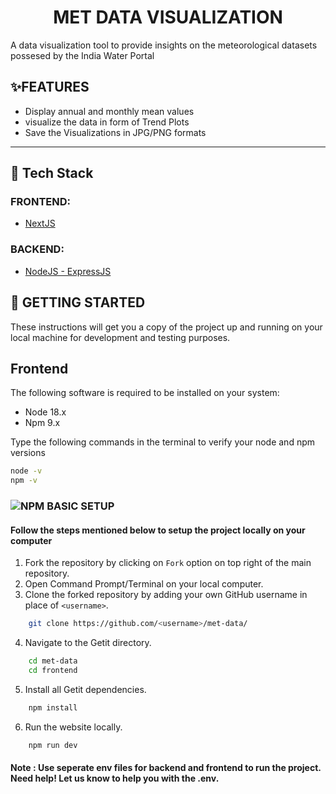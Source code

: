 
<div align="center">

# MET DATA VISUALIZATION
</div>
A data visualization tool to provide insights on the meteorological datasets possesed by the India Water Portal


## ✨FEATURES

- Display annual and monthly mean values
- visualize the data in form of Trend Plots
- Save the Visualizations in JPG/PNG formats

---
## 📱 Tech Stack 

### FRONTEND:
- [NextJS](https://nextjs.org)

### BACKEND: 

- [NodeJS - ExpressJS](https://expressjs.com/)

## 🔰 GETTING STARTED

These instructions will get you a copy of the project up and running on your local machine for development and testing purposes.

## Frontend

The following software is required to be installed on your system:

* Node 18.x
* Npm 9.x

Type the following commands in the terminal to verify your node and npm versions

```bash
node -v
npm -v
```

### ![NPM](https://img.shields.io/badge/NPM-%23CB3837.svg?style=for-the-badge&logo=npm&logoColor=white) BASIC SETUP


#### Follow the steps mentioned below to setup the project locally on your computer

1. Fork the repository by clicking on `Fork` option on top right of the main repository.
2. Open Command Prompt/Terminal on your local computer.
3. Clone the forked repository by adding your own GitHub username in place of `<username>`.

```bash
    git clone https://github.com/<username>/met-data/
```
4. Navigate to the Getit directory.

```bash
    cd met-data
    cd frontend
```


5. Install all Getit dependencies. 

```bash
    npm install
```

6. Run the website locally.

```bash
    npm run dev
```


<!-- ## Backend -->

#### Note : Use seperate env files for backend and frontend to run the project. Need help! Let us know to help you with the .env.
